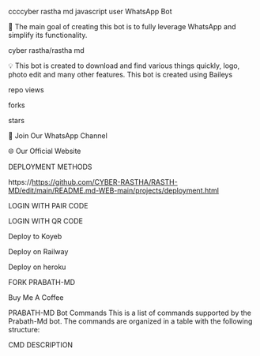 ccccyber rastha md javascript user  WhatsApp  Bot

🔮 The main goal of creating this bot is to fully leverage WhatsApp and simplify its functionality.


cyber rastha/rastha md



💡 This bot is created to download and find various things quickly, logo, photo edit and many other features. This bot is created using Baileys



repo views

forks

stars



🎉 Join Our WhatsApp Channel


🌐 Our Official Website



DEPLOYMENT METHODS

https://https://github.com/CYBER-RASTHA/RASTH-MD/edit/main/README.md-WEB-main/projects/deployment.html


LOGIN WITH PAIR CODE

LOGIN WITH QR CODE


Deploy to Koyeb

Deploy on Railway

Deploy on heroku


FORK PRABATH-MD

Buy Me A Coffee

PRABATH-MD Bot Commands
This is a list of commands supported by the Prabath-Md bot. The commands are organized in a table with the following structure:

CMD	DESCRIPTION	

